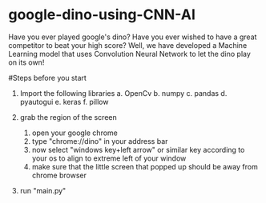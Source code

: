 # google-dino-using-CNN-AI

Have you ever played google's dino? Have you ever wished to have a great competitor to beat your high score? Well, we have developed a Machine Learning model that uses Convolution Neural Network to let the dino play on its own!

#Steps before you start

1. Import the following libraries
   a. OpenCv
   b. numpy
   c. pandas
   d. pyautogui
   e. keras
   f. pillow

2. grab the region of the screen
    1. open your google chrome
    2. type "chrome://dino" in your address bar
    3. now select "windows key+left arrow" or similar key
       according to your os to align to extreme left of
       your window
    4. make sure that the little screen that popped up
       should be away from chrome browser
	   
3. run "main.py"
